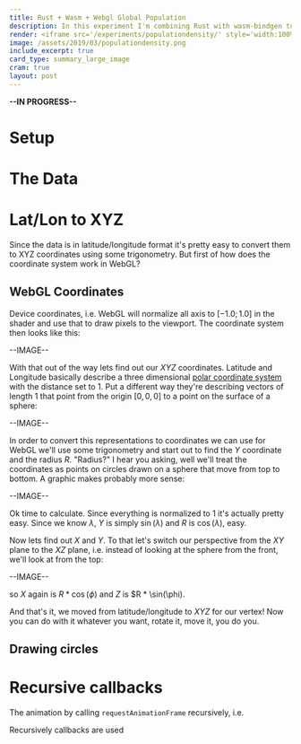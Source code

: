 ```yaml
---
title: Rust + Wasm + Webgl Global Population
description: In this experiment I'm combining Rust with wasm-bindgen to create a WebGL visualization of global population density
render: <iframe src='/experiments/populationdensity/' style='width:100%;height:40vh;border:none;'></iframe>
image: /assets/2019/03/populationdensity.png
include_excerpt: true
card_type: summary_large_image
cram: true
layout: post
---
```


**--IN PROGRESS--**

# Setup

# The Data

# Lat/Lon to XYZ

Since the data is in latitude/longitude format it's pretty easy to convert them to XYZ coordinates using some trigonometry.
But first of how does the coordinate system work in WebGL?

## WebGL Coordinates

Device coordinates, i.e. WebGL will normalize all axis to $[-1.0; 1.0]$ in the shader and use that to draw pixels to the viewport.
The coordinate system then looks like this:

--IMAGE--

With that out of the way lets find out our $XYZ$ coordinates. Latitude and Longitude basically describe a three dimensional [polar coordinate system](https://en.wikipedia.org/wiki/Polar_coordinate_system) with the distance set to $1$. Put a different way they're describing vectors of length $1$ that point from the origin $[0, 0, 0]$ to a point on the surface of a sphere:

--IMAGE--

In order to convert this representations to coordinates we can use for WebGL we'll use some trigonometry and start out to find the $Y$ coordinate and the radius $R$. "Radius?" I hear you asking, well we'll treat the coordinates as points on circles drawn on a sphere that move from top to bottom. A graphic makes probably more sense:

--IMAGE--

Ok time to calculate. Since everything is normalized to $1$ it's actually pretty easy. Since we know $\lambda$, $Y$ is simply $\sin(\lambda)$ and $R$ is $\cos(\lambda)$, easy.

Now lets find out $X$ and $Y$. To that let's switch our perspective from the $XY$ plane to the $XZ$ plane, i.e. instead of looking at the sphere from the front, we'll look at from the top:

--IMAGE--

so $X$ again is $R * \cos(\phi)$ and $Z$ is $R * \sin(\phi).

And that's it, we moved from latitude/longitude to $XYZ$ for our vertex! Now you can do with it whatever you want, rotate it, move it, you do you.

## Drawing circles

# Recursive callbacks

The animation by calling `requestAnimationFrame` recursively, i.e.


Recursively callbacks are used 
